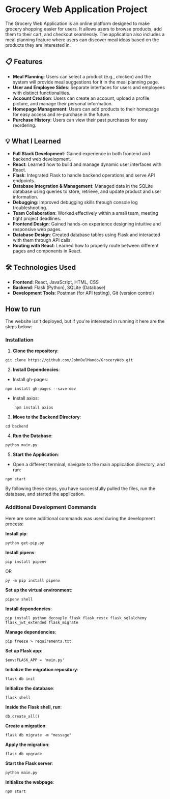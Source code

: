 # **Grocery Web Application Project**

The Grocery Web Application is an online platform designed to make grocery shopping easier for users. It allows users to browse products, add them to their cart, and checkout seamlessly. The application also includes a meal planning feature where users can discover meal ideas based on the products they are interested in.

## 📋 **Features**

* **Meal Planning**: Users can select a product (e.g., chicken) and the system will provide meal suggestions for it in the meal planning page.
* **User and Employee Sides**: Separate interfaces for users and employees with distinct functionalities.
* **Account Creation**: Users can create an account, upload a profile picture, and manage their personal information.
* **Homepage Management**: Users can add products to their homepage for easy access and re-purchase in the future.
* **Purchase History**: Users can view their past purchases for easy reordering.

## 💡 **What I Learned**

* **Full Stack Development**: Gained experience in both frontend and backend web development.
* **React**: Learned how to build and manage dynamic user interfaces with React.
* **Flask**: Integrated Flask to handle backend operations and serve API endpoints.
* **Database Integration & Management**: Managed data in the SQLite database using queries to store, retrieve, and update product and user information.
* **Debugging**: Improved debugging skills through console log troubleshooting.
* **Team Collaboration**: Worked effectively within a small team, meeting tight project deadlines.
* **Frontend Design**: Gained hands-on experience designing intuitive and responsive web pages.
* **Database Design**: Created database tables using Flask and interacted with them through API calls.
* **Routing with React**: Learned how to properly route between different pages and components in React.

## 🛠️ **Technologies Used**

* **Frontend**: React, JavaScript, HTML, CSS
* **Backend**: Flask (Python), SQLite (Database)
* **Development Tools**: Postman (for API testing), Git (version control)

## **How to run**

The website isn't deployed, but if you're interested in running it here are the steps below:

### **Installation**

1. **Clone the repository**:
```
git clone https://github.com/JohnDelMando/GroceryWeb.git
```
2. **Install Dependencies**:

* Install gh-pages:
```
npm install gh-pages --save-dev
```
* Install axios:
```
    npm install axios
```
3. **Move to the Backend Directory**:
```
cd backend
```
4. **Run the Database**:
```
python main.py
```
5. **Start the Application**:

* Open a different terminal, navigate to the main application directory, and run:
```
npm start
```
By following these steps, you have successfully pulled the files, run the database, and started the application.

### **Additional Development Commands**

Here are some additional commands was used during the development process:

**Install pip**:
```
python get-pip.py
```
**Install pipenv**:
```
pip install pipenv
```
OR
```
py -m pip install pipenv
```
**Set up the virtual environment**:
```
pipenv shell
```
**Install dependencies**:
```
pip install python_decouple flask flask_restx flask_sqlalchemy flask_jwt_extended flask_migrate
```
**Manage dependencies**:
```
pip freeze > requirements.txt
```
**Set up Flask app**:
```
$env:FLASK_APP = 'main.py'
```
**Initialize the migration repository**:
```
flask db init
```
**Initialize the database**:
```
flask shell
```
**Inside the Flask shell, run**:
```
db.create_all()
```
**Create a migration**:
```
flask db migrate -m "message"
```
**Apply the migration**:
```
flask db upgrade
```
**Start the Flask server**:
```
python main.py
```
**Initialize the webpage**:
```
npm start
```
